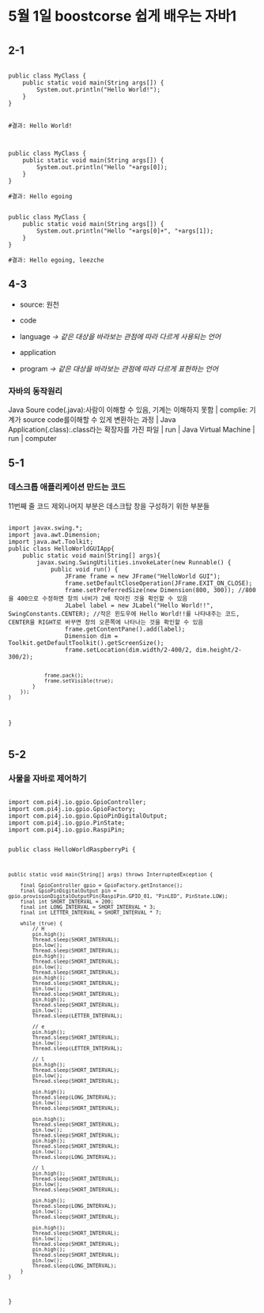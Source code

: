 <h1>5월 1일 boostcorse 쉽게 배우는 자바1<h1>
<h2>2-1</h2>
<pre><code>
public class MyClass {
    public static void main(String args[]) {
        System.out.println("Hello World!");
    }
}

#결과: Hello World!
</code></pre>

<pre><code>
public class MyClass {
    public static void main(String args[]) {
        System.out.println("Hello "+args[0]);
    }
}

#결과: Hello egoing
</code></pre>

<pre><code>
public class MyClass {
    public static void main(String args[]) {
        System.out.println("Hello "+args[0]+", "+args[1]);
    }
}

#결과: Hello egoing, leezche
</code></pre>

<h2>4-3</h2>

* source: 원천
* code
* language
*-> 같은 대상을 바라보는 관점에 따라 다르게 사용되는 언어* 

* application
* program
*-> 같은 대상을 바라보는 관점에 따라 다르게 표현하는 언어* 

<h3>자바의 동작원리</h3>
Java Soure code(.java):사람이 이해할 수 있음, 기계는 이해하지 못함
                            |
    complie: 기계가 source code를이해할 수 있게 변환하는 과정
                            |
    Java Application(.class):.class라는 확장자를 가진 파일
                            |
                           run
                            |
                  Java Virtual Machine
                            |
                           run
                            |
                         computer


<h2>5-1</h2>
<h3>데스크톱 애플리케이션 만드는 코드</h3>
11번째 줄 코드 제외나머지 부분은 데스크탑 창을 구성하기 위한 부분들
<pre><code>
import javax.swing.*;   
import java.awt.Dimension;
import java.awt.Toolkit;
public class HelloWorldGUIApp{
    public static void main(String[] args){
        javax.swing.SwingUtilities.invokeLater(new Runnable() {
            public void run() {
                JFrame frame = new JFrame("HelloWorld GUI");
                frame.setDefaultCloseOperation(JFrame.EXIT_ON_CLOSE);
                frame.setPreferredSize(new Dimension(800, 300)); //800을 400으로 수정하면 창의 너비가 2배 작아진 것을 확인할 수 있음
                JLabel label = new JLabel("Hello World!!", SwingConstants.CENTER); //작은 윈도우에 Hello World!!를 나타내주는 코드, CENTER을 RIGHT로 바꾸면 창의 오른쪽에 나타나는 것을 확인할 수 있음
                frame.getContentPane().add(label);
                Dimension dim = Toolkit.getDefaultToolkit().getScreenSize();
                frame.setLocation(dim.width/2-400/2, dim.height/2-300/2);

                frame.pack();
                frame.setVisible(true);
            }
        });
    }
}
</code></pre>

<h2>5-2</h2>
<h3>사물을 자바로 제어하기</h3>
<pre><code>
import com.pi4j.io.gpio.GpioController;
import com.pi4j.io.gpio.GpioFactory;
import com.pi4j.io.gpio.GpioPinDigitalOutput;
import com.pi4j.io.gpio.PinState;
import com.pi4j.io.gpio.RaspiPin;

public class HelloWorldRaspberryPi {

	public static void main(String[] args) throws InterruptedException {

		final GpioController gpio = GpioFactory.getInstance();
		final GpioPinDigitalOutput pin = gpio.provisionDigitalOutputPin(RaspiPin.GPIO_01, "PinLED", PinState.LOW);
		final int SHORT_INTERVAL = 200;
		final int LONG_INTERVAL = SHORT_INTERVAL * 3;
		final int LETTER_INTERVAL = SHORT_INTERVAL * 7;

		while (true) {
			// H
			pin.high();
			Thread.sleep(SHORT_INTERVAL);
			pin.low();
			Thread.sleep(SHORT_INTERVAL);
			pin.high();
			Thread.sleep(SHORT_INTERVAL);
			pin.low();
			Thread.sleep(SHORT_INTERVAL);
			pin.high();
			Thread.sleep(SHORT_INTERVAL);
			pin.low();
			Thread.sleep(SHORT_INTERVAL);
			pin.high();
			Thread.sleep(SHORT_INTERVAL);
			pin.low();
			Thread.sleep(LETTER_INTERVAL);

			// e
			pin.high();
			Thread.sleep(SHORT_INTERVAL);
			pin.low();
			Thread.sleep(LETTER_INTERVAL);

			// l
			pin.high();
			Thread.sleep(SHORT_INTERVAL);
			pin.low();
			Thread.sleep(SHORT_INTERVAL);

			pin.high();
			Thread.sleep(LONG_INTERVAL);
			pin.low();
			Thread.sleep(SHORT_INTERVAL);

			pin.high();
			Thread.sleep(SHORT_INTERVAL);
			pin.low();
			Thread.sleep(SHORT_INTERVAL);
			pin.high();
			Thread.sleep(SHORT_INTERVAL);
			pin.low();
			Thread.sleep(LONG_INTERVAL);

			// l
			pin.high();
			Thread.sleep(SHORT_INTERVAL);
			pin.low();
			Thread.sleep(SHORT_INTERVAL);

			pin.high();
			Thread.sleep(LONG_INTERVAL);
			pin.low();
			Thread.sleep(SHORT_INTERVAL);

			pin.high();
			Thread.sleep(SHORT_INTERVAL);
			pin.low();
			Thread.sleep(SHORT_INTERVAL);
			pin.high();
			Thread.sleep(SHORT_INTERVAL);
			pin.low();
			Thread.sleep(LONG_INTERVAL);
		}
	}
}
</pre></code>

